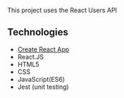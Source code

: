 This project uses the React Users API

## Technologies
- [Create React App](https://github.com/facebookincubator/create-react-app)
- React.JS
- HTML5
- CSS
- JavaScript(ES6)
- Jest (unit testing)

